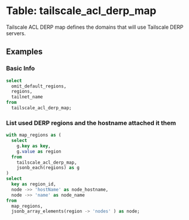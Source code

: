 # Table: tailscale_acl_derp_map

Tailscale ACL DERP map defines the domains that will use Tailscale DERP servers.

## Examples

### Basic Info

```sql
select
  omit_default_regions,
  regions,
  tailnet_name
from
  tailscale_acl_derp_map;
```

### List used DERP regions and the hostname attached it them

``` sql
with map_regions as (
  select 
    g.key as key,
    g.value as region
  from
    tailscale_acl_derp_map,
    jsonb_each(regions) as g
) 
select 
  key as region_id,
  node ->> 'hostName' as node_hostname,
  node ->> 'name' as node_name
from
  map_regions,
  jsonb_array_elements(region -> 'nodes' ) as node;
```
